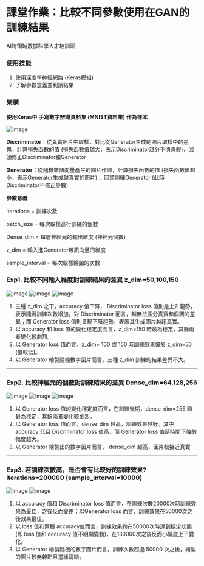 # 課堂作業：比較不同參數使用在GAN的訓練結果
AI跨領域數據科學人才培訓班
### 使用技能
1. 使用深度學神經網路 (Keras模組)
2. 了解參數意義並判讀結果
### 架構
**使用Keras中 手寫數字辨識資料集 (MNIST資料集) 作為樣本**

![image](https://github.com/user-attachments/assets/700b252f-1bb0-4a9b-8047-e07d25e9d43f)

**Discriminator**：從真實照片中取樣，對比從Generator生成的照片取樣中的差異，計算損失函數的值 (損失函數值越大，表示Discriminator越分不清真假)，回頭修正Discriminator和Generator

**Generator**：從隨機雜訊向量產生的圖片作圖，計算損失函數的值 (損失函數值越小，表示Generator生成越真實的照片) ，回頭訓練Generator (此時Discriminator不修正參數)

**參數意義**

  iterations = 訓練次數

  batch_size = 每次取樣進行訓練的個數

  Dense_dim = 每層神經元的輸出維度 (神經元個數)

  z_dim = 輸入進Generator雜訊向量的維度

  sample_interval = 每次取樣繪圖的次數

### Exp1. 比較不同輸入維度對訓練結果的差異 z_dim=50,100,150
![image](https://github.com/user-attachments/assets/1daf4bd9-a6c5-4f8f-9271-183675248a76)
![image](https://github.com/user-attachments/assets/395b52e3-1930-421c-9e82-adcfde85ed70)
![image](https://github.com/user-attachments/assets/8ae2e6d2-a7fd-43e3-8ae5-030d27c890ab)
1. 三種 z_dim 之下，accuracy 值下降， Discriminator loss 值則是上升趨勢，表示隨著訓練次數增加，對 Discriminator 而言，越無法區分真實和假圖的差異；而 Generator loss 值則呈現下降趨勢，表示其生成圖片越趨真實。
2. 以 accuracy 和 loss 值的變化穩定度而言，z_dim=150 時最為穩定，其餘兩者變化較劇烈。
3. 以 Generator loss 值而言，z_dim= 100 或 150 時訓練效果優於 z_dim=50 (值較低)。
4. 以 Generator 繪製隨機數字圖片而言，三種 z_dim 訓練的結果差異不大。
---
### Exp2. 比較神經元的個數對訓練結果的差異 Dense_dim=64,128,256 
![image](https://github.com/user-attachments/assets/a306f2d5-df07-4e38-b7e1-9d40b65c028b)
![image](https://github.com/user-attachments/assets/35fb2d17-ee92-4644-b916-dc40c26c2b39)
![image](https://github.com/user-attachments/assets/999ce414-6f38-4031-857b-2a03905c39fa)
1. 以 Generator loss 值的變化穩定度而言，在訓練後期，dense_dim=256 時最為穩定，其餘兩者變化較劇烈。
2. 以 Generator loss 值而言，dense_dim 越高，訓練效果越好。其中 accuracy 低且 Discriminator loss 值高，而 Generator loss 值隨時間下降的幅度越大。
3. 以 Generator 繪製出的數字圖片而言， dense_dim 越高，圖片較接近真實
---
### Exp3. 若訓練次數高，是否會有比較好的訓練效果? iterations=200000 (sample_interval=10000)
![image](https://github.com/user-attachments/assets/a415882f-05ff-43eb-9c5e-a0c9b1eb279b)
![image](https://github.com/user-attachments/assets/2533d519-c0c5-4856-abf7-45c2bf1a4eec)
1. 以 accuracy 值和 Discriminator loss 值而言，在訓練次數20000次時訓練效果為最佳，之後反而變差；以Generator loss 而言，訓練效果在50000次之後效果最佳。
2. 以 loss 值和兩種 accuracy值而言，訓練效果約在50000次時達到穩定狀態 (即 loss 值和 accuracy 值不明顯變動)，在130000次之後反而小幅度上下變化。
3. 以 Generator 繪製隨機的數字圖片而言，訓練次數超過 50000 次之後，繪製的圖片較無雜點且邊緣清晰。
